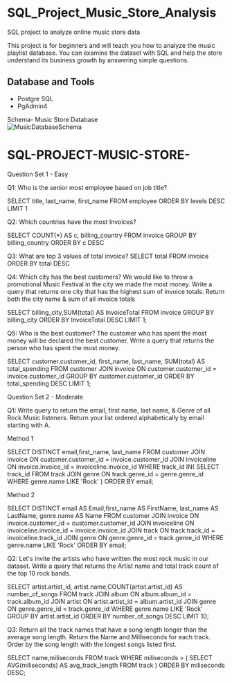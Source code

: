 # SQL_Project_Music_Store_Analysis
SQL project to analyze online music store data

This project is for beginners and will teach you how to analyze the music playlist database. You can examine the dataset with SQL and help the store understand its business growth by answering simple questions.



## Database and Tools
* Postgre SQL
* PgAdmin4

Schema- Music Store Database  
![MusicDatabaseSchema](https://user-images.githubusercontent.com/112153548/213707717-bfc9f479-52d9-407b-99e1-e94db7ae10a3.png)

# SQL-PROJECT-MUSIC-STORE-
Question Set 1 - Easy 

 Q1: Who is the senior most employee based on job title? 

SELECT title, last_name, first_name 
FROM employee
ORDER BY levels DESC
LIMIT 1


 Q2: Which countries have the most Invoices? 

SELECT COUNT(*) AS c, billing_country 
FROM invoice
GROUP BY billing_country
ORDER BY c DESC


 Q3: What are top 3 values of total invoice? 
SELECT total 
FROM invoice
ORDER BY total DESC


 Q4: Which city has the best customers? We would like to throw a promotional Music Festival in the city we made the most money. 
Write a query that returns one city that has the highest sum of invoice totals. 
Return both the city name & sum of all invoice totals 

SELECT billing_city,SUM(total) AS InvoiceTotal
FROM invoice
GROUP BY billing_city
ORDER BY InvoiceTotal DESC
LIMIT 1;


Q5: Who is the best customer? The customer who has spent the most money will be declared the best customer. 
Write a query that returns the person who has spent the most money.

SELECT customer.customer_id, first_name, last_name, SUM(total) AS total_spending
FROM customer
JOIN invoice ON customer.customer_id = invoice.customer_id
GROUP BY customer.customer_id
ORDER BY total_spending DESC
LIMIT 1;




 Question Set 2 - Moderate 

 Q1: Write query to return the email, first name, last name, & Genre of all Rock Music listeners. 
Return your list ordered alphabetically by email starting with A. 

Method 1 

SELECT DISTINCT email,first_name, last_name
FROM customer
JOIN invoice ON customer.customer_id = invoice.customer_id
JOIN invoiceline ON invoice.invoice_id = invoiceline.invoice_id
WHERE track_id IN(
	SELECT track_id FROM track
	JOIN genre ON track.genre_id = genre.genre_id
	WHERE genre.name LIKE 'Rock'
)
ORDER BY email;


 Method 2 

SELECT DISTINCT email AS Email,first_name AS FirstName, last_name AS LastName, genre.name AS Name
FROM customer
JOIN invoice ON invoice.customer_id = customer.customer_id
JOIN invoiceline ON invoiceline.invoice_id = invoice.invoice_id
JOIN track ON track.track_id = invoiceline.track_id
JOIN genre ON genre.genre_id = track.genre_id
WHERE genre.name LIKE 'Rock'
ORDER BY email;


 Q2: Let's invite the artists who have written the most rock music in our dataset. 
Write a query that returns the Artist name and total track count of the top 10 rock bands. 

SELECT artist.artist_id, artist.name,COUNT(artist.artist_id) AS number_of_songs
FROM track
JOIN album ON album.album_id = track.album_id
JOIN artist ON artist.artist_id = album.artist_id
JOIN genre ON genre.genre_id = track.genre_id
WHERE genre.name LIKE 'Rock'
GROUP BY artist.artist_id
ORDER BY number_of_songs DESC
LIMIT 10;


 Q3: Return all the track names that have a song length longer than the average song length. 
Return the Name and Milliseconds for each track. Order by the song length with the longest songs listed first. 

SELECT name,miliseconds
FROM track
WHERE miliseconds > (
	SELECT AVG(miliseconds) AS avg_track_length
	FROM track )
ORDER BY miliseconds DESC;
